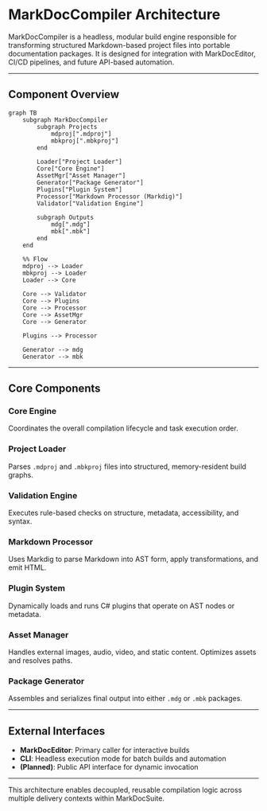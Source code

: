 # MarkDocCompiler Architecture

MarkDocCompiler is a headless, modular build engine responsible for transforming structured Markdown-based project files into portable documentation packages. It is designed for integration with MarkDocEditor, CI/CD pipelines, and future API-based automation.

---

## Component Overview

```mermaid
graph TB
    subgraph MarkDocCompiler
        subgraph Projects
            mdproj[".mdproj"]
            mbkproj[".mbkproj"] 
        end

        Loader["Project Loader"]
        Core["Core Engine"]
        AssetMgr["Asset Manager"]
        Generator["Package Generator"]
        Plugins["Plugin System"]
        Processor["Markdown Processor (Markdig)"]
        Validator["Validation Engine"]

        subgraph Outputs
            mdg[".mdg"]
            mbk[".mbk"]
        end
    end

    %% Flow
    mdproj --> Loader
    mbkproj --> Loader
    Loader --> Core

    Core --> Validator
    Core --> Plugins
    Core --> Processor
    Core --> AssetMgr
    Core --> Generator

    Plugins --> Processor

    Generator --> mdg
    Generator --> mbk
```

---

## Core Components

### Core Engine

Coordinates the overall compilation lifecycle and task execution order.

### Project Loader

Parses `.mdproj` and `.mbkproj` files into structured, memory-resident build graphs.

### Validation Engine

Executes rule-based checks on structure, metadata, accessibility, and syntax.

### Markdown Processor

Uses Markdig to parse Markdown into AST form, apply transformations, and emit HTML.

### Plugin System

Dynamically loads and runs C# plugins that operate on AST nodes or metadata.

### Asset Manager

Handles external images, audio, video, and static content. Optimizes assets and resolves paths.

### Package Generator

Assembles and serializes final output into either `.mdg` or `.mbk` packages.

---

## External Interfaces

* **MarkDocEditor**: Primary caller for interactive builds
* **CLI**: Headless execution mode for batch builds and automation
* **(Planned)**: Public API interface for dynamic invocation

---

This architecture enables decoupled, reusable compilation logic across multiple delivery contexts within MarkDocSuite.
